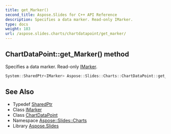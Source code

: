 ```yaml
---
title: get_Marker()
second_title: Aspose.Slides for C++ API Reference
description: Specifies a data marker. Read-only IMarker.
type: docs
weight: 183
url: /aspose.slides.charts/chartdatapoint/get_marker/
---
```

## ChartDataPoint::get_Marker() method


Specifies a data marker. Read-only [IMarker](../../imarker/).

```cpp
System::SharedPtr<IMarker> Aspose::Slides::Charts::ChartDataPoint::get_Marker() override
```

## See Also

* Typedef [SharedPtr](../../../system/sharedptr/)
* Class [IMarker](../../imarker/)
* Class [ChartDataPoint](../)
* Namespace [Aspose::Slides::Charts](../../)
* Library [Aspose.Slides](../../../)